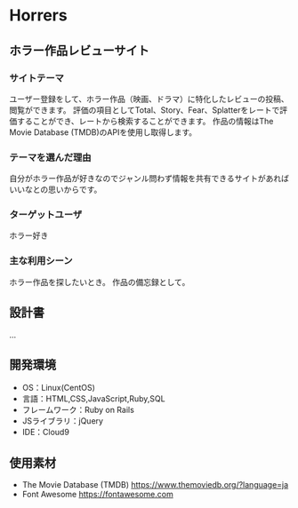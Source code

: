 # Horrers

## ホラー作品レビューサイト
### サイトテーマ
ユーザー登録をして、ホラー作品（映画、ドラマ）に特化したレビューの投稿、閲覧ができます。
評価の項目としてTotal、Story、Fear、Splatterをレートで評価することができ、レートから検索することができます。
作品の情報はThe Movie Database (TMDB)のAPIを使用し取得します。

### テーマを選んだ理由
自分がホラー作品が好きなのでジャンル問わず情報を共有できるサイトがあればいいなとの思いからです。

### ターゲットユーザ
ホラー好き

### 主な利用シーン
ホラー作品を探したいとき。
作品の備忘録として。

## 設計書
...

## 開発環境
- OS：Linux(CentOS)
- 言語：HTML,CSS,JavaScript,Ruby,SQL
- フレームワーク：Ruby on Rails
- JSライブラリ：jQuery
- IDE：Cloud9

## 使用素材
- The Movie Database (TMDB) https://www.themoviedb.org/?language=ja
- Font Awesome https://fontawesome.com